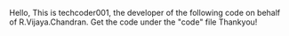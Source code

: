 Hello,
This is techcoder001, the developer of the following code on behalf of R.Vijaya.Chandran.
Get the code under the "code" file
Thankyou!
